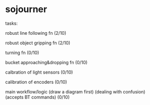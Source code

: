 sojourner
=========
tasks: 

  robust line following fn (2/10)
  
  robust object gripping fn (2/10)
  
  turning fn (0/10)

  bucket approaching&dropping fn (0/10)
  
  calbration of light sensors (0/10)
  
  calibration of encoders (0/10)
  
  
  main workflow/logic (draw a diagram first) (dealing with confusion) (accepts BT commands) (0/10)
  
  
  
